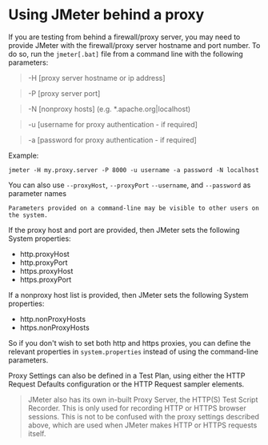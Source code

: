Using JMeter behind a proxy
=========================== 

If you are testing from behind a firewall/proxy server, you may need to provide JMeter with the firewall/proxy server hostname and port number. To do so, run the `jmeter[.bat]` file from a command line with the following parameters:

> -H
[proxy server hostname or ip address]

> -P
[proxy server port]

> -N
[nonproxy hosts] (e.g. *.apache.org|localhost)

> -u
[username for proxy authentication - if required]

> -a
[password for proxy authentication - if required]

Example:
```
jmeter -H my.proxy.server -P 8000 -u username -a password -N localhost
```
You can also use `--proxyHost`, `--proxyPort` `--username`, and `--password` as parameter names

```
Parameters provided on a command-line may be visible to other users on the system.
```
If the proxy host and port are provided, then JMeter sets the following System properties:

* http.proxyHost
* http.proxyPort
* https.proxyHost
* https.proxyPort

If a nonproxy host list is provided, then JMeter sets the following System properties:
* http.nonProxyHosts
* https.nonProxyHosts

So if you don't wish to set both http and https proxies, you can define the relevant properties in `system.properties` instead of using the command-line parameters.

Proxy Settings can also be defined in a Test Plan, using either the HTTP Request Defaults configuration or the HTTP Request sampler elements.


>JMeter also has its own in-built Proxy Server, the HTTP(S) Test Script Recorder. This is only used for recording HTTP or HTTPS browser sessions. This is not to be confused with the proxy settings described above, which are used when JMeter makes HTTP or HTTPS requests itself.

